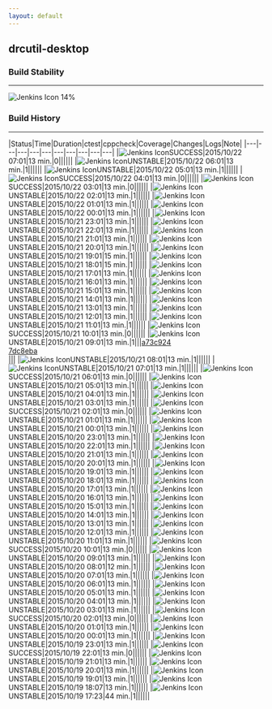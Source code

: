 ```yaml
---
layout: default
---
```

## drcutil-desktop
### Build Stability
___
![Jenkins Icon](http://jenkinshrg.github.io/images/48x48/health-00to19.png)
14%
  
### Build History
___
|Status|Time|Duration|<span class='badge'>ctest</span>|<span class='badge'>cppcheck</span>|Coverage|Changes|Logs|Note|
|---|---|---|---|---|---|---|---|---|---|
|![Jenkins Icon](http://jenkinshrg.github.io/images/24x24/blue.png)SUCCESS|2015/10/22 07:01|13 min.|0||||||
|![Jenkins Icon](http://jenkinshrg.github.io/images/24x24/yellow.png)UNSTABLE|2015/10/22 06:01|13 min.|1||||||
|![Jenkins Icon](http://jenkinshrg.github.io/images/24x24/yellow.png)UNSTABLE|2015/10/22 05:01|13 min.|1||||||
|![Jenkins Icon](http://jenkinshrg.github.io/images/24x24/blue.png)SUCCESS|2015/10/22 04:01|13 min.|0||||||
|![Jenkins Icon](http://jenkinshrg.github.io/images/24x24/blue.png)SUCCESS|2015/10/22 03:01|13 min.|0||||||
|![Jenkins Icon](http://jenkinshrg.github.io/images/24x24/yellow.png)UNSTABLE|2015/10/22 02:01|13 min.|1||||||
|![Jenkins Icon](http://jenkinshrg.github.io/images/24x24/yellow.png)UNSTABLE|2015/10/22 01:01|13 min.|1||||||
|![Jenkins Icon](http://jenkinshrg.github.io/images/24x24/yellow.png)UNSTABLE|2015/10/22 00:01|13 min.|1||||||
|![Jenkins Icon](http://jenkinshrg.github.io/images/24x24/yellow.png)UNSTABLE|2015/10/21 23:01|13 min.|1||||||
|![Jenkins Icon](http://jenkinshrg.github.io/images/24x24/yellow.png)UNSTABLE|2015/10/21 22:01|13 min.|1||||||
|![Jenkins Icon](http://jenkinshrg.github.io/images/24x24/yellow.png)UNSTABLE|2015/10/21 21:01|13 min.|1||||||
|![Jenkins Icon](http://jenkinshrg.github.io/images/24x24/yellow.png)UNSTABLE|2015/10/21 20:01|13 min.|1||||||
|![Jenkins Icon](http://jenkinshrg.github.io/images/24x24/yellow.png)UNSTABLE|2015/10/21 19:01|15 min.|1||||||
|![Jenkins Icon](http://jenkinshrg.github.io/images/24x24/yellow.png)UNSTABLE|2015/10/21 18:01|15 min.|1||||||
|![Jenkins Icon](http://jenkinshrg.github.io/images/24x24/yellow.png)UNSTABLE|2015/10/21 17:01|13 min.|1||||||
|![Jenkins Icon](http://jenkinshrg.github.io/images/24x24/yellow.png)UNSTABLE|2015/10/21 16:01|13 min.|1||||||
|![Jenkins Icon](http://jenkinshrg.github.io/images/24x24/yellow.png)UNSTABLE|2015/10/21 15:01|13 min.|1||||||
|![Jenkins Icon](http://jenkinshrg.github.io/images/24x24/yellow.png)UNSTABLE|2015/10/21 14:01|13 min.|1||||||
|![Jenkins Icon](http://jenkinshrg.github.io/images/24x24/yellow.png)UNSTABLE|2015/10/21 13:01|13 min.|1||||||
|![Jenkins Icon](http://jenkinshrg.github.io/images/24x24/yellow.png)UNSTABLE|2015/10/21 12:01|13 min.|1||||||
|![Jenkins Icon](http://jenkinshrg.github.io/images/24x24/yellow.png)UNSTABLE|2015/10/21 11:01|13 min.|1||||||
|![Jenkins Icon](http://jenkinshrg.github.io/images/24x24/blue.png)SUCCESS|2015/10/21 10:01|13 min.|0||||||
|![Jenkins Icon](http://jenkinshrg.github.io/images/24x24/yellow.png)UNSTABLE|2015/10/21 09:01|13 min.|1|||[a73c924](https://github.com/fkanehiro/hrpsys-base/commit/a73c924)<br>[7dc8eba](https://github.com/fkanehiro/hrpsys-base/commit/7dc8eba)<br>|||
|![Jenkins Icon](http://jenkinshrg.github.io/images/24x24/yellow.png)UNSTABLE|2015/10/21 08:01|13 min.|1||||||
|![Jenkins Icon](http://jenkinshrg.github.io/images/24x24/yellow.png)UNSTABLE|2015/10/21 07:01|13 min.|1||||||
|![Jenkins Icon](http://jenkinshrg.github.io/images/24x24/blue.png)SUCCESS|2015/10/21 06:01|13 min.|0||||||
|![Jenkins Icon](http://jenkinshrg.github.io/images/24x24/yellow.png)UNSTABLE|2015/10/21 05:01|13 min.|1||||||
|![Jenkins Icon](http://jenkinshrg.github.io/images/24x24/yellow.png)UNSTABLE|2015/10/21 04:01|13 min.|1||||||
|![Jenkins Icon](http://jenkinshrg.github.io/images/24x24/yellow.png)UNSTABLE|2015/10/21 03:01|13 min.|1||||||
|![Jenkins Icon](http://jenkinshrg.github.io/images/24x24/blue.png)SUCCESS|2015/10/21 02:01|13 min.|0||||||
|![Jenkins Icon](http://jenkinshrg.github.io/images/24x24/yellow.png)UNSTABLE|2015/10/21 01:01|13 min.|1||||||
|![Jenkins Icon](http://jenkinshrg.github.io/images/24x24/yellow.png)UNSTABLE|2015/10/21 00:01|13 min.|1||||||
|![Jenkins Icon](http://jenkinshrg.github.io/images/24x24/yellow.png)UNSTABLE|2015/10/20 23:01|13 min.|1||||||
|![Jenkins Icon](http://jenkinshrg.github.io/images/24x24/yellow.png)UNSTABLE|2015/10/20 22:01|13 min.|1||||||
|![Jenkins Icon](http://jenkinshrg.github.io/images/24x24/yellow.png)UNSTABLE|2015/10/20 21:01|13 min.|1||||||
|![Jenkins Icon](http://jenkinshrg.github.io/images/24x24/yellow.png)UNSTABLE|2015/10/20 20:01|13 min.|1||||||
|![Jenkins Icon](http://jenkinshrg.github.io/images/24x24/yellow.png)UNSTABLE|2015/10/20 19:01|13 min.|1||||||
|![Jenkins Icon](http://jenkinshrg.github.io/images/24x24/yellow.png)UNSTABLE|2015/10/20 18:01|13 min.|1||||||
|![Jenkins Icon](http://jenkinshrg.github.io/images/24x24/yellow.png)UNSTABLE|2015/10/20 17:01|13 min.|1||||||
|![Jenkins Icon](http://jenkinshrg.github.io/images/24x24/yellow.png)UNSTABLE|2015/10/20 16:01|13 min.|1||||||
|![Jenkins Icon](http://jenkinshrg.github.io/images/24x24/yellow.png)UNSTABLE|2015/10/20 15:01|13 min.|1||||||
|![Jenkins Icon](http://jenkinshrg.github.io/images/24x24/yellow.png)UNSTABLE|2015/10/20 14:01|13 min.|1||||||
|![Jenkins Icon](http://jenkinshrg.github.io/images/24x24/yellow.png)UNSTABLE|2015/10/20 13:01|13 min.|1||||||
|![Jenkins Icon](http://jenkinshrg.github.io/images/24x24/yellow.png)UNSTABLE|2015/10/20 12:01|13 min.|1||||||
|![Jenkins Icon](http://jenkinshrg.github.io/images/24x24/yellow.png)UNSTABLE|2015/10/20 11:01|13 min.|1||||||
|![Jenkins Icon](http://jenkinshrg.github.io/images/24x24/blue.png)SUCCESS|2015/10/20 10:01|13 min.|0||||||
|![Jenkins Icon](http://jenkinshrg.github.io/images/24x24/yellow.png)UNSTABLE|2015/10/20 09:01|13 min.|1||||||
|![Jenkins Icon](http://jenkinshrg.github.io/images/24x24/yellow.png)UNSTABLE|2015/10/20 08:01|12 min.|1||||||
|![Jenkins Icon](http://jenkinshrg.github.io/images/24x24/yellow.png)UNSTABLE|2015/10/20 07:01|13 min.|1||||||
|![Jenkins Icon](http://jenkinshrg.github.io/images/24x24/yellow.png)UNSTABLE|2015/10/20 06:01|13 min.|1||||||
|![Jenkins Icon](http://jenkinshrg.github.io/images/24x24/yellow.png)UNSTABLE|2015/10/20 05:01|13 min.|1||||||
|![Jenkins Icon](http://jenkinshrg.github.io/images/24x24/yellow.png)UNSTABLE|2015/10/20 04:01|13 min.|1||||||
|![Jenkins Icon](http://jenkinshrg.github.io/images/24x24/yellow.png)UNSTABLE|2015/10/20 03:01|13 min.|1||||||
|![Jenkins Icon](http://jenkinshrg.github.io/images/24x24/blue.png)SUCCESS|2015/10/20 02:01|13 min.|0||||||
|![Jenkins Icon](http://jenkinshrg.github.io/images/24x24/yellow.png)UNSTABLE|2015/10/20 01:01|13 min.|1||||||
|![Jenkins Icon](http://jenkinshrg.github.io/images/24x24/yellow.png)UNSTABLE|2015/10/20 00:01|13 min.|1||||||
|![Jenkins Icon](http://jenkinshrg.github.io/images/24x24/yellow.png)UNSTABLE|2015/10/19 23:01|13 min.|1||||||
|![Jenkins Icon](http://jenkinshrg.github.io/images/24x24/blue.png)SUCCESS|2015/10/19 22:01|13 min.|0||||||
|![Jenkins Icon](http://jenkinshrg.github.io/images/24x24/yellow.png)UNSTABLE|2015/10/19 21:01|13 min.|1||||||
|![Jenkins Icon](http://jenkinshrg.github.io/images/24x24/yellow.png)UNSTABLE|2015/10/19 20:01|13 min.|1||||||
|![Jenkins Icon](http://jenkinshrg.github.io/images/24x24/yellow.png)UNSTABLE|2015/10/19 19:01|13 min.|1||||||
|![Jenkins Icon](http://jenkinshrg.github.io/images/24x24/yellow.png)UNSTABLE|2015/10/19 18:07|13 min.|1||||||
|![Jenkins Icon](http://jenkinshrg.github.io/images/24x24/yellow.png)UNSTABLE|2015/10/19 17:23|44 min.|1||||||
